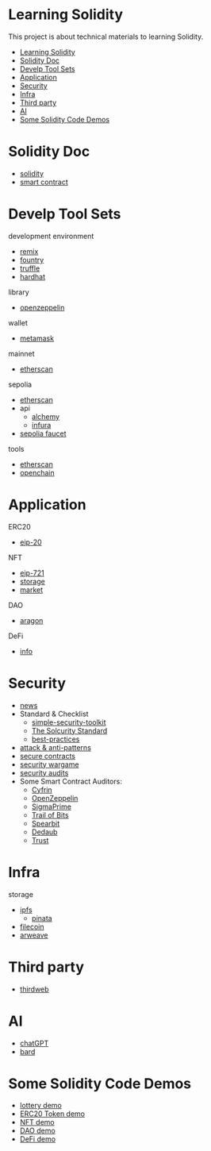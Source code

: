 # Learning Solidity

This project is about technical materials to learning Solidity.

- [Learning Solidity](#learning-solidity)
- [Solidity Doc](#solidity-doc)
- [Develp Tool Sets](#develp-tool-sets)
- [Application](#application)
- [Security](#security)
- [Infra](#infra)
- [Third party](#third-party)
- [AI](#ai)
- [Some Solidity Code Demos](#some-solidity-code-demos)

# Solidity Doc

- [solidity](https://docs.soliditylang.org/en/latest/index.html)
- [smart contract](https://ethereum.org/en/developers/docs/smart-contracts/)

# Develp Tool Sets

development environment

- [remix](https://remix.ethereum.org/)
- [fountry](https://github.com/foundry-rs/foundry)
- [truffle](https://github.com/trufflesuite/truffle)
- [hardhat](https://github.com/NomicFoundation/hardhat)

library
- [openzeppelin](https://github.com/OpenZeppelin/openzeppelin-contracts)

wallet

- [metamask](https://metamask.io/)

mainnet

- [etherscan](https://etherscan.io/)

sepolia

- [etherscan](https://sepolia.etherscan.io/)
- api
  - [alchemy](https://dashboard.alchemy.com/)
  - [infura](https://app.infura.io/dashboard)
- [sepolia faucet](https://sepoliafaucet.com/)

tools

- [etherscan](https://etherscan.io/unitconverter)
- [openchain](https://openchain.xyz/)

# Application

ERC20

- [eip-20](https://eips.ethereum.org/EIPS/eip-20)

NFT

- [eip-721](https://eips.ethereum.org/EIPS/eip-721)
- [storage](https://nft.storage/)
- [market](https://opensea.io/)

DAO

- [aragon](https://aragon.org/)

DeFi

- [info](https://defillama.com/)

# Security

- [news](https://rekt.news/)
- Standard & Checklist
  - [simple-security-toolkit](https://github.com/nascentxyz/simple-security-toolkit)
  - [The Solcurity Standard](https://github.com/transmissions11/solcurity)
  - [best-practices](https://consensys.github.io/smart-contract-best-practices/)
- [attack & anti-patterns](https://blog.sigmaprime.io/solidity-security.html)
- [secure contracts](https://secure-contracts.com/)
- [security wargame](https://www.damnvulnerabledefi.xyz/)
- [security audits](https://solodit.xyz/)
- Some Smart Contract Auditors:
  - [Cyfrin](https://cyfrin.io/)
  - [OpenZeppelin](https://openzeppelin.com/)
  - [SigmaPrime](https://sigmaprime.io/)
  - [Trail of Bits](https://www.trailofbits.com/)
  - [Spearbit](https://spearbit.com/)
  - [Dedaub](https://dedaub.com/)
  - [Trust](https://www.trust-security.xyz/)

# Infra

storage

- [ipfs](https://ipfs.tech/developers/)
  - [pinata](https://www.pinata.cloud/)
- [filecoin](https://filecoin.io/)
- [arweave](https://www.arweave.org/)

# Third party

- [thirdweb](https://thirdweb.com/dashboard)

# AI

- [chatGPT](https://chat.openai.com)
- [bard](https://bard.google.com/chat)

# Some Solidity Code Demos

- [lottery demo](https://github.com/lokichoggio/lottery)
- [ERC20 Token demo](https://github.com/lokichoggio/token)
- [NFT demo](https://github.com/lokichoggio/nft)
- [DAO demo](https://github.com/lokichoggio/dao)
- [DeFi demo](https://github.com/lokichoggio/defi)
